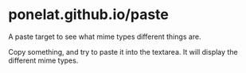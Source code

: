 # ponelat.github.io/paste

A paste target to see what mime types different things are.

Copy something, and try to paste it into the textarea. 
It will display the different mime types.
